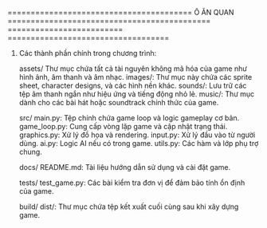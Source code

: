 ======================================== Ô ĂN QUAN ============================================
=========================                                   ===================================

1. Các thành phần chính trong chương trình:

    assets/
    Thư mục chứa tất cả tài nguyên không mã hóa của game như hình ảnh, âm thanh và âm nhạc.
        images/: Thư mục này chứa các sprite sheet, character designs, và các hình nền khác.
        sounds/: Lưu trữ các tệp âm thanh ngắn như hiệu ứng và tiếng động nhỏ lẻ.
        music/: Thư mục dành cho các bài hát hoặc soundtrack chính thức của game.

    src/
        main.py: Tệp chính chứa game loop và logic gameplay cơ bản.
        game_loop.py: Cung cấp vòng lặp game và cập nhật trạng thái.
        graphics.py: Xử lý đồ họa và rendering.
        input.py: Xử lý đầu vào từ người dùng.
        ai.py: Logic AI nếu có trong game.
        utils.py: Các hàm và lớp phụ trợ chung.

    docs/
        README.md: Tài liệu hướng dẫn sử dụng và cài đặt game.

    tests/
        test_game.py: Các bài kiểm tra đơn vị để đảm bảo tính ổn định của game.

    build/
        dist/: Thư mục chứa tệp kết xuất cuối cùng sau khi xây dựng game.